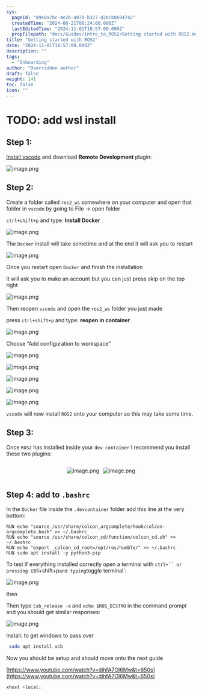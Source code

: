 ```yaml
---
sys:
  pageId: "89e0a78c-4e2b-4070-b327-d28cb0694742"
  createdTime: "2024-08-21T00:24:00.000Z"
  lastEditedTime: "2024-11-01T18:57:00.000Z"
  propFilepath: "docs/Guides/intro_to_ROS2/Getting started with ROS2.md"
title: "Getting started with ROS2"
date: "2024-11-01T18:57:00.000Z"
description: ""
tags:
  - "Onboarding"
author: "Overridden author"
draft: false
weight: 141
toc: false
icon: ""
---
```


# TODO: add wsl install

## Step 1:

[Install vscode](https://code.visualstudio.com/download) and download **Remote Development** plugin:

![image.png](https://prod-files-secure.s3.us-west-2.amazonaws.com/d518164a-d88e-44d1-a4ee-3adb3bd8bce0/efb52993-1881-4a40-b95e-6f020334f022/image.png?X-Amz-Algorithm=AWS4-HMAC-SHA256&X-Amz-Content-Sha256=UNSIGNED-PAYLOAD&X-Amz-Credential=ASIAZI2LB4663UELZWPW%2F20250504%2Fus-west-2%2Fs3%2Faws4_request&X-Amz-Date=20250504T140710Z&X-Amz-Expires=3600&X-Amz-Security-Token=IQoJb3JpZ2luX2VjEG0aCXVzLXdlc3QtMiJHMEUCIFd%2Fd0IaxVpeYj9OrHysnHODw%2FgzT5JNQz1wr7MWPAyvAiEAiUbAFXiBO%2BHgeoyRZqV9kJa8YuGgOML3JBmCbsNUwH8q%2FwMIFhAAGgw2Mzc0MjMxODM4MDUiDE5V%2FA7d8nG91GsZ4CrcAyMiRfPKlUio9JIjF2PJJYHBnodvFz3rcPwFndiZu2z%2BOjmOhCO9hTVMp2X13oaqymXkD1cZwwzGkJ2GUy5DD1ZNT%2FT441qgbBH%2FvjLROsiA7ZkurnOux81KW2tfV5YdICfadTluPR%2Brpa069BtMYZRAMI2JwY7feYNEKiM33GZnwTh0yQAt86hOar1cI03xYy7pkYu%2Bhr4iBeEvMzoBNxZsfwWjUt%2BEicnxZk6hoVK2eF%2FKqVMosJnK1il0lCSyhPvpWyet9HnyW2EOiAp0SiWmojhjZJ7A98RJs7UTHpm%2F67PEQnYSwW9%2FPHnkLHdlc%2F7HaNRwT9Jd142r5clVpprc7FfOANMiZ0wsASQjMUSmaZ1Ym08scovCZyJ5pypv%2BITmWl3dN1dz9gpsBF8CvnApz2bxVAXQaa9lg4IeCtFsTwfZPYA3OMfuCBnlqUrc7Fo%2BI9S2NelfqtllWBj3qFpKU2Uf%2F4YjY%2FT%2F9k0T2P3g6p%2F1l%2F%2F0d3IZ5l6KI60M9IahMiqN8Gb90IqzCAmn9Hlt1NOZe0CbDaVdk%2BFoLOBzo3It4t7nZzCmKDLkAKvZq1qjX76JmoRG%2B2NjtzHwb%2F6qd0FNpgm3j3tk00kP4%2B7U98SvdqTWlcVZy6XKMKTM3cAGOqUBUn6OgXVXOQXjBFevmA4gn8ximvk3KuGlQdW6J6lGdKU2o2uXQx%2F3AXgj2sGUGwfj0EI9J3jGZK48X2DxMlXB%2FLs7Zdy9hY1RlPYwm66QmbUNnsn%2F1TAqcQkvW%2BOV3mU0YZ%2FjCEknZHUEVFCT%2Bxb93CNM2Oflx9MxLrTsHEK9lt5uGq48kiNTrr%2Fei%2BbjmvAju00to3B8gYJBqc75w3VShr4%2FkUdi&X-Amz-Signature=37c14a5e3c1b69c2494fa2a6b23beb11423824b6d63cf9ee6161378be9c2d1c3&X-Amz-SignedHeaders=host&x-id=GetObject)

## Step 2:

Create a folder called `ros2_ws` somewhere on your computer and open that folder in `vscode` by going to File → open folder 

`ctrl+shift+p` and type: **Install Docker**

![image.png](https://prod-files-secure.s3.us-west-2.amazonaws.com/d518164a-d88e-44d1-a4ee-3adb3bd8bce0/2269dc0e-1cd5-47ff-bceb-c04ad9b2eab0/image.png?X-Amz-Algorithm=AWS4-HMAC-SHA256&X-Amz-Content-Sha256=UNSIGNED-PAYLOAD&X-Amz-Credential=ASIAZI2LB4663UELZWPW%2F20250504%2Fus-west-2%2Fs3%2Faws4_request&X-Amz-Date=20250504T140710Z&X-Amz-Expires=3600&X-Amz-Security-Token=IQoJb3JpZ2luX2VjEG0aCXVzLXdlc3QtMiJHMEUCIFd%2Fd0IaxVpeYj9OrHysnHODw%2FgzT5JNQz1wr7MWPAyvAiEAiUbAFXiBO%2BHgeoyRZqV9kJa8YuGgOML3JBmCbsNUwH8q%2FwMIFhAAGgw2Mzc0MjMxODM4MDUiDE5V%2FA7d8nG91GsZ4CrcAyMiRfPKlUio9JIjF2PJJYHBnodvFz3rcPwFndiZu2z%2BOjmOhCO9hTVMp2X13oaqymXkD1cZwwzGkJ2GUy5DD1ZNT%2FT441qgbBH%2FvjLROsiA7ZkurnOux81KW2tfV5YdICfadTluPR%2Brpa069BtMYZRAMI2JwY7feYNEKiM33GZnwTh0yQAt86hOar1cI03xYy7pkYu%2Bhr4iBeEvMzoBNxZsfwWjUt%2BEicnxZk6hoVK2eF%2FKqVMosJnK1il0lCSyhPvpWyet9HnyW2EOiAp0SiWmojhjZJ7A98RJs7UTHpm%2F67PEQnYSwW9%2FPHnkLHdlc%2F7HaNRwT9Jd142r5clVpprc7FfOANMiZ0wsASQjMUSmaZ1Ym08scovCZyJ5pypv%2BITmWl3dN1dz9gpsBF8CvnApz2bxVAXQaa9lg4IeCtFsTwfZPYA3OMfuCBnlqUrc7Fo%2BI9S2NelfqtllWBj3qFpKU2Uf%2F4YjY%2FT%2F9k0T2P3g6p%2F1l%2F%2F0d3IZ5l6KI60M9IahMiqN8Gb90IqzCAmn9Hlt1NOZe0CbDaVdk%2BFoLOBzo3It4t7nZzCmKDLkAKvZq1qjX76JmoRG%2B2NjtzHwb%2F6qd0FNpgm3j3tk00kP4%2B7U98SvdqTWlcVZy6XKMKTM3cAGOqUBUn6OgXVXOQXjBFevmA4gn8ximvk3KuGlQdW6J6lGdKU2o2uXQx%2F3AXgj2sGUGwfj0EI9J3jGZK48X2DxMlXB%2FLs7Zdy9hY1RlPYwm66QmbUNnsn%2F1TAqcQkvW%2BOV3mU0YZ%2FjCEknZHUEVFCT%2Bxb93CNM2Oflx9MxLrTsHEK9lt5uGq48kiNTrr%2Fei%2BbjmvAju00to3B8gYJBqc75w3VShr4%2FkUdi&X-Amz-Signature=6294302113397b88244274b16863305c0c52f0c94fa8454b65ecb4e2a494d40d&X-Amz-SignedHeaders=host&x-id=GetObject)

The `Docker` install will take sometime and at the end it will ask you to restart

![image.png](https://prod-files-secure.s3.us-west-2.amazonaws.com/d518164a-d88e-44d1-a4ee-3adb3bd8bce0/ed233f78-be33-4b1f-b89c-9c346c0e961e/image.png?X-Amz-Algorithm=AWS4-HMAC-SHA256&X-Amz-Content-Sha256=UNSIGNED-PAYLOAD&X-Amz-Credential=ASIAZI2LB4663UELZWPW%2F20250504%2Fus-west-2%2Fs3%2Faws4_request&X-Amz-Date=20250504T140710Z&X-Amz-Expires=3600&X-Amz-Security-Token=IQoJb3JpZ2luX2VjEG0aCXVzLXdlc3QtMiJHMEUCIFd%2Fd0IaxVpeYj9OrHysnHODw%2FgzT5JNQz1wr7MWPAyvAiEAiUbAFXiBO%2BHgeoyRZqV9kJa8YuGgOML3JBmCbsNUwH8q%2FwMIFhAAGgw2Mzc0MjMxODM4MDUiDE5V%2FA7d8nG91GsZ4CrcAyMiRfPKlUio9JIjF2PJJYHBnodvFz3rcPwFndiZu2z%2BOjmOhCO9hTVMp2X13oaqymXkD1cZwwzGkJ2GUy5DD1ZNT%2FT441qgbBH%2FvjLROsiA7ZkurnOux81KW2tfV5YdICfadTluPR%2Brpa069BtMYZRAMI2JwY7feYNEKiM33GZnwTh0yQAt86hOar1cI03xYy7pkYu%2Bhr4iBeEvMzoBNxZsfwWjUt%2BEicnxZk6hoVK2eF%2FKqVMosJnK1il0lCSyhPvpWyet9HnyW2EOiAp0SiWmojhjZJ7A98RJs7UTHpm%2F67PEQnYSwW9%2FPHnkLHdlc%2F7HaNRwT9Jd142r5clVpprc7FfOANMiZ0wsASQjMUSmaZ1Ym08scovCZyJ5pypv%2BITmWl3dN1dz9gpsBF8CvnApz2bxVAXQaa9lg4IeCtFsTwfZPYA3OMfuCBnlqUrc7Fo%2BI9S2NelfqtllWBj3qFpKU2Uf%2F4YjY%2FT%2F9k0T2P3g6p%2F1l%2F%2F0d3IZ5l6KI60M9IahMiqN8Gb90IqzCAmn9Hlt1NOZe0CbDaVdk%2BFoLOBzo3It4t7nZzCmKDLkAKvZq1qjX76JmoRG%2B2NjtzHwb%2F6qd0FNpgm3j3tk00kP4%2B7U98SvdqTWlcVZy6XKMKTM3cAGOqUBUn6OgXVXOQXjBFevmA4gn8ximvk3KuGlQdW6J6lGdKU2o2uXQx%2F3AXgj2sGUGwfj0EI9J3jGZK48X2DxMlXB%2FLs7Zdy9hY1RlPYwm66QmbUNnsn%2F1TAqcQkvW%2BOV3mU0YZ%2FjCEknZHUEVFCT%2Bxb93CNM2Oflx9MxLrTsHEK9lt5uGq48kiNTrr%2Fei%2BbjmvAju00to3B8gYJBqc75w3VShr4%2FkUdi&X-Amz-Signature=01d2f5e397e82c3ff1e52709c76f1f6d64a893249449dcd1cf86a91c698cb34e&X-Amz-SignedHeaders=host&x-id=GetObject)

Once you restart open `Docker` and finish the installation

It will ask you to make an account but you can just press skip on the top right

![image.png](https://prod-files-secure.s3.us-west-2.amazonaws.com/d518164a-d88e-44d1-a4ee-3adb3bd8bce0/21010ad9-1659-4fd9-9f59-9932a09b2a3d/image.png?X-Amz-Algorithm=AWS4-HMAC-SHA256&X-Amz-Content-Sha256=UNSIGNED-PAYLOAD&X-Amz-Credential=ASIAZI2LB4663UELZWPW%2F20250504%2Fus-west-2%2Fs3%2Faws4_request&X-Amz-Date=20250504T140710Z&X-Amz-Expires=3600&X-Amz-Security-Token=IQoJb3JpZ2luX2VjEG0aCXVzLXdlc3QtMiJHMEUCIFd%2Fd0IaxVpeYj9OrHysnHODw%2FgzT5JNQz1wr7MWPAyvAiEAiUbAFXiBO%2BHgeoyRZqV9kJa8YuGgOML3JBmCbsNUwH8q%2FwMIFhAAGgw2Mzc0MjMxODM4MDUiDE5V%2FA7d8nG91GsZ4CrcAyMiRfPKlUio9JIjF2PJJYHBnodvFz3rcPwFndiZu2z%2BOjmOhCO9hTVMp2X13oaqymXkD1cZwwzGkJ2GUy5DD1ZNT%2FT441qgbBH%2FvjLROsiA7ZkurnOux81KW2tfV5YdICfadTluPR%2Brpa069BtMYZRAMI2JwY7feYNEKiM33GZnwTh0yQAt86hOar1cI03xYy7pkYu%2Bhr4iBeEvMzoBNxZsfwWjUt%2BEicnxZk6hoVK2eF%2FKqVMosJnK1il0lCSyhPvpWyet9HnyW2EOiAp0SiWmojhjZJ7A98RJs7UTHpm%2F67PEQnYSwW9%2FPHnkLHdlc%2F7HaNRwT9Jd142r5clVpprc7FfOANMiZ0wsASQjMUSmaZ1Ym08scovCZyJ5pypv%2BITmWl3dN1dz9gpsBF8CvnApz2bxVAXQaa9lg4IeCtFsTwfZPYA3OMfuCBnlqUrc7Fo%2BI9S2NelfqtllWBj3qFpKU2Uf%2F4YjY%2FT%2F9k0T2P3g6p%2F1l%2F%2F0d3IZ5l6KI60M9IahMiqN8Gb90IqzCAmn9Hlt1NOZe0CbDaVdk%2BFoLOBzo3It4t7nZzCmKDLkAKvZq1qjX76JmoRG%2B2NjtzHwb%2F6qd0FNpgm3j3tk00kP4%2B7U98SvdqTWlcVZy6XKMKTM3cAGOqUBUn6OgXVXOQXjBFevmA4gn8ximvk3KuGlQdW6J6lGdKU2o2uXQx%2F3AXgj2sGUGwfj0EI9J3jGZK48X2DxMlXB%2FLs7Zdy9hY1RlPYwm66QmbUNnsn%2F1TAqcQkvW%2BOV3mU0YZ%2FjCEknZHUEVFCT%2Bxb93CNM2Oflx9MxLrTsHEK9lt5uGq48kiNTrr%2Fei%2BbjmvAju00to3B8gYJBqc75w3VShr4%2FkUdi&X-Amz-Signature=bcd7958990f7c555ae42ddfb11d758cd0767e914e07c4337cc80e28406e86903&X-Amz-SignedHeaders=host&x-id=GetObject)

Then reopen `vscode` and open the `ros2_ws` folder you just made

press `ctrl+shift+p` and type: **reopen in container**

![image.png](https://prod-files-secure.s3.us-west-2.amazonaws.com/d518164a-d88e-44d1-a4ee-3adb3bd8bce0/4e93b8c2-41ad-488c-8095-c74205196118/image.png?X-Amz-Algorithm=AWS4-HMAC-SHA256&X-Amz-Content-Sha256=UNSIGNED-PAYLOAD&X-Amz-Credential=ASIAZI2LB4663UELZWPW%2F20250504%2Fus-west-2%2Fs3%2Faws4_request&X-Amz-Date=20250504T140710Z&X-Amz-Expires=3600&X-Amz-Security-Token=IQoJb3JpZ2luX2VjEG0aCXVzLXdlc3QtMiJHMEUCIFd%2Fd0IaxVpeYj9OrHysnHODw%2FgzT5JNQz1wr7MWPAyvAiEAiUbAFXiBO%2BHgeoyRZqV9kJa8YuGgOML3JBmCbsNUwH8q%2FwMIFhAAGgw2Mzc0MjMxODM4MDUiDE5V%2FA7d8nG91GsZ4CrcAyMiRfPKlUio9JIjF2PJJYHBnodvFz3rcPwFndiZu2z%2BOjmOhCO9hTVMp2X13oaqymXkD1cZwwzGkJ2GUy5DD1ZNT%2FT441qgbBH%2FvjLROsiA7ZkurnOux81KW2tfV5YdICfadTluPR%2Brpa069BtMYZRAMI2JwY7feYNEKiM33GZnwTh0yQAt86hOar1cI03xYy7pkYu%2Bhr4iBeEvMzoBNxZsfwWjUt%2BEicnxZk6hoVK2eF%2FKqVMosJnK1il0lCSyhPvpWyet9HnyW2EOiAp0SiWmojhjZJ7A98RJs7UTHpm%2F67PEQnYSwW9%2FPHnkLHdlc%2F7HaNRwT9Jd142r5clVpprc7FfOANMiZ0wsASQjMUSmaZ1Ym08scovCZyJ5pypv%2BITmWl3dN1dz9gpsBF8CvnApz2bxVAXQaa9lg4IeCtFsTwfZPYA3OMfuCBnlqUrc7Fo%2BI9S2NelfqtllWBj3qFpKU2Uf%2F4YjY%2FT%2F9k0T2P3g6p%2F1l%2F%2F0d3IZ5l6KI60M9IahMiqN8Gb90IqzCAmn9Hlt1NOZe0CbDaVdk%2BFoLOBzo3It4t7nZzCmKDLkAKvZq1qjX76JmoRG%2B2NjtzHwb%2F6qd0FNpgm3j3tk00kP4%2B7U98SvdqTWlcVZy6XKMKTM3cAGOqUBUn6OgXVXOQXjBFevmA4gn8ximvk3KuGlQdW6J6lGdKU2o2uXQx%2F3AXgj2sGUGwfj0EI9J3jGZK48X2DxMlXB%2FLs7Zdy9hY1RlPYwm66QmbUNnsn%2F1TAqcQkvW%2BOV3mU0YZ%2FjCEknZHUEVFCT%2Bxb93CNM2Oflx9MxLrTsHEK9lt5uGq48kiNTrr%2Fei%2BbjmvAju00to3B8gYJBqc75w3VShr4%2FkUdi&X-Amz-Signature=70072d578bda4607eccb18067bae661a05c246c87e71136e025fc8fad9d4464f&X-Amz-SignedHeaders=host&x-id=GetObject)

Choose “Add configuration to workspace”

![image.png](https://prod-files-secure.s3.us-west-2.amazonaws.com/d518164a-d88e-44d1-a4ee-3adb3bd8bce0/9560b282-5060-4989-ba37-97e7b2c22476/image.png?X-Amz-Algorithm=AWS4-HMAC-SHA256&X-Amz-Content-Sha256=UNSIGNED-PAYLOAD&X-Amz-Credential=ASIAZI2LB4663UELZWPW%2F20250504%2Fus-west-2%2Fs3%2Faws4_request&X-Amz-Date=20250504T140710Z&X-Amz-Expires=3600&X-Amz-Security-Token=IQoJb3JpZ2luX2VjEG0aCXVzLXdlc3QtMiJHMEUCIFd%2Fd0IaxVpeYj9OrHysnHODw%2FgzT5JNQz1wr7MWPAyvAiEAiUbAFXiBO%2BHgeoyRZqV9kJa8YuGgOML3JBmCbsNUwH8q%2FwMIFhAAGgw2Mzc0MjMxODM4MDUiDE5V%2FA7d8nG91GsZ4CrcAyMiRfPKlUio9JIjF2PJJYHBnodvFz3rcPwFndiZu2z%2BOjmOhCO9hTVMp2X13oaqymXkD1cZwwzGkJ2GUy5DD1ZNT%2FT441qgbBH%2FvjLROsiA7ZkurnOux81KW2tfV5YdICfadTluPR%2Brpa069BtMYZRAMI2JwY7feYNEKiM33GZnwTh0yQAt86hOar1cI03xYy7pkYu%2Bhr4iBeEvMzoBNxZsfwWjUt%2BEicnxZk6hoVK2eF%2FKqVMosJnK1il0lCSyhPvpWyet9HnyW2EOiAp0SiWmojhjZJ7A98RJs7UTHpm%2F67PEQnYSwW9%2FPHnkLHdlc%2F7HaNRwT9Jd142r5clVpprc7FfOANMiZ0wsASQjMUSmaZ1Ym08scovCZyJ5pypv%2BITmWl3dN1dz9gpsBF8CvnApz2bxVAXQaa9lg4IeCtFsTwfZPYA3OMfuCBnlqUrc7Fo%2BI9S2NelfqtllWBj3qFpKU2Uf%2F4YjY%2FT%2F9k0T2P3g6p%2F1l%2F%2F0d3IZ5l6KI60M9IahMiqN8Gb90IqzCAmn9Hlt1NOZe0CbDaVdk%2BFoLOBzo3It4t7nZzCmKDLkAKvZq1qjX76JmoRG%2B2NjtzHwb%2F6qd0FNpgm3j3tk00kP4%2B7U98SvdqTWlcVZy6XKMKTM3cAGOqUBUn6OgXVXOQXjBFevmA4gn8ximvk3KuGlQdW6J6lGdKU2o2uXQx%2F3AXgj2sGUGwfj0EI9J3jGZK48X2DxMlXB%2FLs7Zdy9hY1RlPYwm66QmbUNnsn%2F1TAqcQkvW%2BOV3mU0YZ%2FjCEknZHUEVFCT%2Bxb93CNM2Oflx9MxLrTsHEK9lt5uGq48kiNTrr%2Fei%2BbjmvAju00to3B8gYJBqc75w3VShr4%2FkUdi&X-Amz-Signature=4775b4d0cc6399545df52a3434e7b91a28ff9249ce6c5e7ae352e2d0a33a3fca&X-Amz-SignedHeaders=host&x-id=GetObject)

![image.png](https://prod-files-secure.s3.us-west-2.amazonaws.com/d518164a-d88e-44d1-a4ee-3adb3bd8bce0/2ee63f81-886b-48e8-a553-dc6e5eac99e4/image.png?X-Amz-Algorithm=AWS4-HMAC-SHA256&X-Amz-Content-Sha256=UNSIGNED-PAYLOAD&X-Amz-Credential=ASIAZI2LB4663UELZWPW%2F20250504%2Fus-west-2%2Fs3%2Faws4_request&X-Amz-Date=20250504T140710Z&X-Amz-Expires=3600&X-Amz-Security-Token=IQoJb3JpZ2luX2VjEG0aCXVzLXdlc3QtMiJHMEUCIFd%2Fd0IaxVpeYj9OrHysnHODw%2FgzT5JNQz1wr7MWPAyvAiEAiUbAFXiBO%2BHgeoyRZqV9kJa8YuGgOML3JBmCbsNUwH8q%2FwMIFhAAGgw2Mzc0MjMxODM4MDUiDE5V%2FA7d8nG91GsZ4CrcAyMiRfPKlUio9JIjF2PJJYHBnodvFz3rcPwFndiZu2z%2BOjmOhCO9hTVMp2X13oaqymXkD1cZwwzGkJ2GUy5DD1ZNT%2FT441qgbBH%2FvjLROsiA7ZkurnOux81KW2tfV5YdICfadTluPR%2Brpa069BtMYZRAMI2JwY7feYNEKiM33GZnwTh0yQAt86hOar1cI03xYy7pkYu%2Bhr4iBeEvMzoBNxZsfwWjUt%2BEicnxZk6hoVK2eF%2FKqVMosJnK1il0lCSyhPvpWyet9HnyW2EOiAp0SiWmojhjZJ7A98RJs7UTHpm%2F67PEQnYSwW9%2FPHnkLHdlc%2F7HaNRwT9Jd142r5clVpprc7FfOANMiZ0wsASQjMUSmaZ1Ym08scovCZyJ5pypv%2BITmWl3dN1dz9gpsBF8CvnApz2bxVAXQaa9lg4IeCtFsTwfZPYA3OMfuCBnlqUrc7Fo%2BI9S2NelfqtllWBj3qFpKU2Uf%2F4YjY%2FT%2F9k0T2P3g6p%2F1l%2F%2F0d3IZ5l6KI60M9IahMiqN8Gb90IqzCAmn9Hlt1NOZe0CbDaVdk%2BFoLOBzo3It4t7nZzCmKDLkAKvZq1qjX76JmoRG%2B2NjtzHwb%2F6qd0FNpgm3j3tk00kP4%2B7U98SvdqTWlcVZy6XKMKTM3cAGOqUBUn6OgXVXOQXjBFevmA4gn8ximvk3KuGlQdW6J6lGdKU2o2uXQx%2F3AXgj2sGUGwfj0EI9J3jGZK48X2DxMlXB%2FLs7Zdy9hY1RlPYwm66QmbUNnsn%2F1TAqcQkvW%2BOV3mU0YZ%2FjCEknZHUEVFCT%2Bxb93CNM2Oflx9MxLrTsHEK9lt5uGq48kiNTrr%2Fei%2BbjmvAju00to3B8gYJBqc75w3VShr4%2FkUdi&X-Amz-Signature=1c311f079373f9f79af90b9330c3d453f7c1f72b766fb3d46d3435f917958a39&X-Amz-SignedHeaders=host&x-id=GetObject)

![image.png](https://prod-files-secure.s3.us-west-2.amazonaws.com/d518164a-d88e-44d1-a4ee-3adb3bd8bce0/ae1580b2-b048-407e-aed9-b584224a7a04/image.png?X-Amz-Algorithm=AWS4-HMAC-SHA256&X-Amz-Content-Sha256=UNSIGNED-PAYLOAD&X-Amz-Credential=ASIAZI2LB4663UELZWPW%2F20250504%2Fus-west-2%2Fs3%2Faws4_request&X-Amz-Date=20250504T140710Z&X-Amz-Expires=3600&X-Amz-Security-Token=IQoJb3JpZ2luX2VjEG0aCXVzLXdlc3QtMiJHMEUCIFd%2Fd0IaxVpeYj9OrHysnHODw%2FgzT5JNQz1wr7MWPAyvAiEAiUbAFXiBO%2BHgeoyRZqV9kJa8YuGgOML3JBmCbsNUwH8q%2FwMIFhAAGgw2Mzc0MjMxODM4MDUiDE5V%2FA7d8nG91GsZ4CrcAyMiRfPKlUio9JIjF2PJJYHBnodvFz3rcPwFndiZu2z%2BOjmOhCO9hTVMp2X13oaqymXkD1cZwwzGkJ2GUy5DD1ZNT%2FT441qgbBH%2FvjLROsiA7ZkurnOux81KW2tfV5YdICfadTluPR%2Brpa069BtMYZRAMI2JwY7feYNEKiM33GZnwTh0yQAt86hOar1cI03xYy7pkYu%2Bhr4iBeEvMzoBNxZsfwWjUt%2BEicnxZk6hoVK2eF%2FKqVMosJnK1il0lCSyhPvpWyet9HnyW2EOiAp0SiWmojhjZJ7A98RJs7UTHpm%2F67PEQnYSwW9%2FPHnkLHdlc%2F7HaNRwT9Jd142r5clVpprc7FfOANMiZ0wsASQjMUSmaZ1Ym08scovCZyJ5pypv%2BITmWl3dN1dz9gpsBF8CvnApz2bxVAXQaa9lg4IeCtFsTwfZPYA3OMfuCBnlqUrc7Fo%2BI9S2NelfqtllWBj3qFpKU2Uf%2F4YjY%2FT%2F9k0T2P3g6p%2F1l%2F%2F0d3IZ5l6KI60M9IahMiqN8Gb90IqzCAmn9Hlt1NOZe0CbDaVdk%2BFoLOBzo3It4t7nZzCmKDLkAKvZq1qjX76JmoRG%2B2NjtzHwb%2F6qd0FNpgm3j3tk00kP4%2B7U98SvdqTWlcVZy6XKMKTM3cAGOqUBUn6OgXVXOQXjBFevmA4gn8ximvk3KuGlQdW6J6lGdKU2o2uXQx%2F3AXgj2sGUGwfj0EI9J3jGZK48X2DxMlXB%2FLs7Zdy9hY1RlPYwm66QmbUNnsn%2F1TAqcQkvW%2BOV3mU0YZ%2FjCEknZHUEVFCT%2Bxb93CNM2Oflx9MxLrTsHEK9lt5uGq48kiNTrr%2Fei%2BbjmvAju00to3B8gYJBqc75w3VShr4%2FkUdi&X-Amz-Signature=9b88bf62e917e02e8c9ca9ad5a7818676d2d9b38867485c7b3e443a6fd79d8b8&X-Amz-SignedHeaders=host&x-id=GetObject)

![image.png](https://prod-files-secure.s3.us-west-2.amazonaws.com/d518164a-d88e-44d1-a4ee-3adb3bd8bce0/53255b28-f75e-430f-b9e3-c0ac8577e42b/image.png?X-Amz-Algorithm=AWS4-HMAC-SHA256&X-Amz-Content-Sha256=UNSIGNED-PAYLOAD&X-Amz-Credential=ASIAZI2LB4663UELZWPW%2F20250504%2Fus-west-2%2Fs3%2Faws4_request&X-Amz-Date=20250504T140710Z&X-Amz-Expires=3600&X-Amz-Security-Token=IQoJb3JpZ2luX2VjEG0aCXVzLXdlc3QtMiJHMEUCIFd%2Fd0IaxVpeYj9OrHysnHODw%2FgzT5JNQz1wr7MWPAyvAiEAiUbAFXiBO%2BHgeoyRZqV9kJa8YuGgOML3JBmCbsNUwH8q%2FwMIFhAAGgw2Mzc0MjMxODM4MDUiDE5V%2FA7d8nG91GsZ4CrcAyMiRfPKlUio9JIjF2PJJYHBnodvFz3rcPwFndiZu2z%2BOjmOhCO9hTVMp2X13oaqymXkD1cZwwzGkJ2GUy5DD1ZNT%2FT441qgbBH%2FvjLROsiA7ZkurnOux81KW2tfV5YdICfadTluPR%2Brpa069BtMYZRAMI2JwY7feYNEKiM33GZnwTh0yQAt86hOar1cI03xYy7pkYu%2Bhr4iBeEvMzoBNxZsfwWjUt%2BEicnxZk6hoVK2eF%2FKqVMosJnK1il0lCSyhPvpWyet9HnyW2EOiAp0SiWmojhjZJ7A98RJs7UTHpm%2F67PEQnYSwW9%2FPHnkLHdlc%2F7HaNRwT9Jd142r5clVpprc7FfOANMiZ0wsASQjMUSmaZ1Ym08scovCZyJ5pypv%2BITmWl3dN1dz9gpsBF8CvnApz2bxVAXQaa9lg4IeCtFsTwfZPYA3OMfuCBnlqUrc7Fo%2BI9S2NelfqtllWBj3qFpKU2Uf%2F4YjY%2FT%2F9k0T2P3g6p%2F1l%2F%2F0d3IZ5l6KI60M9IahMiqN8Gb90IqzCAmn9Hlt1NOZe0CbDaVdk%2BFoLOBzo3It4t7nZzCmKDLkAKvZq1qjX76JmoRG%2B2NjtzHwb%2F6qd0FNpgm3j3tk00kP4%2B7U98SvdqTWlcVZy6XKMKTM3cAGOqUBUn6OgXVXOQXjBFevmA4gn8ximvk3KuGlQdW6J6lGdKU2o2uXQx%2F3AXgj2sGUGwfj0EI9J3jGZK48X2DxMlXB%2FLs7Zdy9hY1RlPYwm66QmbUNnsn%2F1TAqcQkvW%2BOV3mU0YZ%2FjCEknZHUEVFCT%2Bxb93CNM2Oflx9MxLrTsHEK9lt5uGq48kiNTrr%2Fei%2BbjmvAju00to3B8gYJBqc75w3VShr4%2FkUdi&X-Amz-Signature=d5470f3f6480b65d36613efb8444c975ae4a3a60d4209d7423e11673aea5a292&X-Amz-SignedHeaders=host&x-id=GetObject)

![image.png](https://prod-files-secure.s3.us-west-2.amazonaws.com/d518164a-d88e-44d1-a4ee-3adb3bd8bce0/7c562767-5af9-4ffb-97d1-327bcdf4ee00/image.png?X-Amz-Algorithm=AWS4-HMAC-SHA256&X-Amz-Content-Sha256=UNSIGNED-PAYLOAD&X-Amz-Credential=ASIAZI2LB4663UELZWPW%2F20250504%2Fus-west-2%2Fs3%2Faws4_request&X-Amz-Date=20250504T140710Z&X-Amz-Expires=3600&X-Amz-Security-Token=IQoJb3JpZ2luX2VjEG0aCXVzLXdlc3QtMiJHMEUCIFd%2Fd0IaxVpeYj9OrHysnHODw%2FgzT5JNQz1wr7MWPAyvAiEAiUbAFXiBO%2BHgeoyRZqV9kJa8YuGgOML3JBmCbsNUwH8q%2FwMIFhAAGgw2Mzc0MjMxODM4MDUiDE5V%2FA7d8nG91GsZ4CrcAyMiRfPKlUio9JIjF2PJJYHBnodvFz3rcPwFndiZu2z%2BOjmOhCO9hTVMp2X13oaqymXkD1cZwwzGkJ2GUy5DD1ZNT%2FT441qgbBH%2FvjLROsiA7ZkurnOux81KW2tfV5YdICfadTluPR%2Brpa069BtMYZRAMI2JwY7feYNEKiM33GZnwTh0yQAt86hOar1cI03xYy7pkYu%2Bhr4iBeEvMzoBNxZsfwWjUt%2BEicnxZk6hoVK2eF%2FKqVMosJnK1il0lCSyhPvpWyet9HnyW2EOiAp0SiWmojhjZJ7A98RJs7UTHpm%2F67PEQnYSwW9%2FPHnkLHdlc%2F7HaNRwT9Jd142r5clVpprc7FfOANMiZ0wsASQjMUSmaZ1Ym08scovCZyJ5pypv%2BITmWl3dN1dz9gpsBF8CvnApz2bxVAXQaa9lg4IeCtFsTwfZPYA3OMfuCBnlqUrc7Fo%2BI9S2NelfqtllWBj3qFpKU2Uf%2F4YjY%2FT%2F9k0T2P3g6p%2F1l%2F%2F0d3IZ5l6KI60M9IahMiqN8Gb90IqzCAmn9Hlt1NOZe0CbDaVdk%2BFoLOBzo3It4t7nZzCmKDLkAKvZq1qjX76JmoRG%2B2NjtzHwb%2F6qd0FNpgm3j3tk00kP4%2B7U98SvdqTWlcVZy6XKMKTM3cAGOqUBUn6OgXVXOQXjBFevmA4gn8ximvk3KuGlQdW6J6lGdKU2o2uXQx%2F3AXgj2sGUGwfj0EI9J3jGZK48X2DxMlXB%2FLs7Zdy9hY1RlPYwm66QmbUNnsn%2F1TAqcQkvW%2BOV3mU0YZ%2FjCEknZHUEVFCT%2Bxb93CNM2Oflx9MxLrTsHEK9lt5uGq48kiNTrr%2Fei%2BbjmvAju00to3B8gYJBqc75w3VShr4%2FkUdi&X-Amz-Signature=74aff41b6a550ed33f59ae72271cdb58865966f87fc12df6a46e5ace8dbd9daf&X-Amz-SignedHeaders=host&x-id=GetObject)

`vscode` will now install `ROS2` onto your computer so this may take some time.

## Step 3:

Once `ROS2` has installed inside your `dev-container` I recommend you install these two plugins:

<div style="display: flex;flex-direction: row; column-gap:10px; max-width: 630px;justify-content: center;">
<div>

![image.png](https://prod-files-secure.s3.us-west-2.amazonaws.com/d518164a-d88e-44d1-a4ee-3adb3bd8bce0/3fc3d550-5a54-4ba1-ba6b-faa01cdb7369/image.png?X-Amz-Algorithm=AWS4-HMAC-SHA256&X-Amz-Content-Sha256=UNSIGNED-PAYLOAD&X-Amz-Credential=ASIAZI2LB466TCXRO6NV%2F20250504%2Fus-west-2%2Fs3%2Faws4_request&X-Amz-Date=20250504T140715Z&X-Amz-Expires=3600&X-Amz-Security-Token=IQoJb3JpZ2luX2VjEGsaCXVzLXdlc3QtMiJGMEQCIH3UgiAI1iboLRP79aye7YE6CE5VGrgPE0O2TSDkfczpAiAxMNIDLHVCUu4DvtDGPrk2Fc3%2B4xRcMipwRPQB%2BeBkxyr%2FAwgUEAAaDDYzNzQyMzE4MzgwNSIM8ON9%2FSeQbEvEe%2FS9KtwDFgF5yfohwOp%2BUdnCQUFLZ5Hl%2FeG39%2BqDqxtRfSYLVSeNx7NPPxyiq99p5nMOJb9Ent50TnxPMqfl4lgrUmxh9BK2y5o0kcNXfvh5FcARk%2F7jvZGSu1%2B129zUiRFZfh3sru9Dpm4D4NF6U84v9oNz0iaQDfPkAYoZ3WkFbP7cZ7PpIG7%2By27TIrKtNSye1xyKl8eATnJkSEyYlibybMtptSdPeW0BACGrbp1La8pI6As7Boblv%2FbZ8ba%2FXOiXVELXFULWDrVEC89A9j%2BCpDtrneXPooSdbNl0auxGPfRgb%2Fdq7cRz4T5zWxGX8SoraBTKQdTR0UlOPD3aMK3udtJcwf76o31nE1oxA1wYLD91%2BkBQRJ5zYGYhuXrg1u3iGwoGfYmijo%2F%2BABYHbkp7aTt4UZQKhnn4UAz%2BhRRRnkT9tMHPfJ61z%2F2WmeiCksMVvRzeP73d6D8phAi0rChmIJdVBBv2IE2nSmWzUEBmatCQpfeE0M%2BPmz%2FaqUITQwoeFruVsIazgIY0JCWhOUiou7NhJBwD5KZATm9ZI8PAQ2NvrS4I7T0q4zXc7DgBQAzjhEBff5pJzYJXIKyrC1B9A2PMj6pKsPwI5T5yVKo7uRcuVDIKPr5oyv59yIVWYI4wvZDdwAY6pgFIhkDUZL%2Bf%2BPEMxbyd4UTMjFTvLnexpvNwYxAn6w2MvLeEnMxV%2Be4zs2Ua7Kfwl7op2olaa86CWze1%2FuhFembozczDbCb2ybKXZf%2F15HB8iOvtThJiL6zTQL2QiWGwGKc0dZXSsw8Tqlr2pnFL9bgSzCdHSsrhxEyWwbUaOvwcnQaG33BvbbjYqzPusEXT0DgQY0E6E%2Bgvl3X618m1NCRF5RfeDw0b&X-Amz-Signature=f1800e51352340c6229945eb4a6269933a9a4a874be5f557791e2f5f140e37a8&X-Amz-SignedHeaders=host&x-id=GetObject)

</div>
<div>

![image.png](https://prod-files-secure.s3.us-west-2.amazonaws.com/d518164a-d88e-44d1-a4ee-3adb3bd8bce0/d994cc66-13c2-4093-a5a3-f84cf4601a82/image.png?X-Amz-Algorithm=AWS4-HMAC-SHA256&X-Amz-Content-Sha256=UNSIGNED-PAYLOAD&X-Amz-Credential=ASIAZI2LB466SX6MHM5Y%2F20250504%2Fus-west-2%2Fs3%2Faws4_request&X-Amz-Date=20250504T140715Z&X-Amz-Expires=3600&X-Amz-Security-Token=IQoJb3JpZ2luX2VjEGoaCXVzLXdlc3QtMiJHMEUCIGyjHvWDqzO3%2BYQr7Nuuohzh89rlzT%2BjHXIM3kzPsiWEAiEAs9nzFLHWeoilJ4fQ3nZeQV%2FsIW4E8Wwnz%2FvF91Fo%2F7Aq%2FwMIExAAGgw2Mzc0MjMxODM4MDUiDIyjBAe7CDC9bZ8u1CrcA3IUTAVj%2FQOmtzeULwnVz%2BKtgHxgVxkxNPSBnctr0F4tuvGyALs2HdyEaj1KLiqN3BQNY%2BLlu224VQVVIsjmbBwbzK96yuMTVFXx1NFLDdRQmk0U1E%2FjJ6Z9gHfqW5axf2tZXMRHe%2FF%2Bq%2FDiiSfESa%2F%2FkYO9CZCNfFKz0kUz0wHewD4wDwHqUyScstqzk9D6nj%2BRfev%2B30Lmnj2%2Fnmgtlq8L2P1upfmJXHtfAQggoggQJNHlYLjsNvU%2FVAXxGawzLSRzMJSLVRrwJTwUw8EfVt96cE8jh%2Fm7qQYeNeeJ8eDCHJ3B4dG5s0zP1TxfvC0lT5CLpCgLDexj%2BcIO4kPB4Pk6UONIAFtJazgGgsaHN41vAop0O9WusxKpQ2EL9OMbWC%2B8pFSmVVF1entWtaxJiw46bldSPdy79qsmMZvXrvcp1S%2Bk8FXyQgF%2FwXDaCAn9lHkvfWq5TnENBRyKZPvzBfpMV1jH39%2FO1ij4K9G3vfQEyqDe6RfQSj7VNEFYW%2FHyjPKRku4CgfXzAyYUpW7qT2vny9Xri8e4r%2BN4MuzX%2BCq562mkmuhOcUYo5ywBPP%2FZ070Xls8GoU4Ywo%2FxKz6P2ikk4koPfswLnlE%2BrXc46C3yQJeLjkGj4Vh0IpGSMILz3MAGOqUBPfFFCHAt5ymAXKhnttVcKrCwxqKasINTfWJO7u3RxLMm2ifHfiniK5V0gf5bdGKL1xTq6ejNjPzDWziBsr7jr0142pJandF3aPDI41RTBh85i2bq%2B7FqxuATsg2GKQ4MABDRdhGJw0FP2EErXL%2Bp3O9VXJHQyA5naJd5uEzzG2wso3hbHqS76aDY8GvmVnN3k%2BZq0n2Znytq%2Fq06q%2BPOr4Gu2XTY&X-Amz-Signature=95bbbec8ae5f5f2da1bef2bf91a53e531a9e2590a63b4618f90927d810cbec61&X-Amz-SignedHeaders=host&x-id=GetObject)

</div>
</div>

## Step 4: add to `.bashrc`

In the `Docker` file inside the `.devcontainer` folder add this line at the very bottom: 

```docker
RUN echo "source /usr/share/colcon_argcomplete/hook/colcon-argcomplete.bash" >> ~/.bashrc
RUN echo "source /usr/share/colcon_cd/function/colcon_cd.sh" >> ~/.bashrc
RUN echo "export _colcon_cd_root=/opt/ros/humble/" >> ~/.bashrc
RUN sudo apt install -y python3-pip 
```

To test if everything installed correctly open a terminal with `ctrl+`` or pressing `ctrl+shift+p` and typing `toggle terminal`:

![image.png](https://prod-files-secure.s3.us-west-2.amazonaws.com/d518164a-d88e-44d1-a4ee-3adb3bd8bce0/6a4943d8-b04e-4c02-9a58-775f3384d1a5/image.png?X-Amz-Algorithm=AWS4-HMAC-SHA256&X-Amz-Content-Sha256=UNSIGNED-PAYLOAD&X-Amz-Credential=ASIAZI2LB4663UELZWPW%2F20250504%2Fus-west-2%2Fs3%2Faws4_request&X-Amz-Date=20250504T140710Z&X-Amz-Expires=3600&X-Amz-Security-Token=IQoJb3JpZ2luX2VjEG0aCXVzLXdlc3QtMiJHMEUCIFd%2Fd0IaxVpeYj9OrHysnHODw%2FgzT5JNQz1wr7MWPAyvAiEAiUbAFXiBO%2BHgeoyRZqV9kJa8YuGgOML3JBmCbsNUwH8q%2FwMIFhAAGgw2Mzc0MjMxODM4MDUiDE5V%2FA7d8nG91GsZ4CrcAyMiRfPKlUio9JIjF2PJJYHBnodvFz3rcPwFndiZu2z%2BOjmOhCO9hTVMp2X13oaqymXkD1cZwwzGkJ2GUy5DD1ZNT%2FT441qgbBH%2FvjLROsiA7ZkurnOux81KW2tfV5YdICfadTluPR%2Brpa069BtMYZRAMI2JwY7feYNEKiM33GZnwTh0yQAt86hOar1cI03xYy7pkYu%2Bhr4iBeEvMzoBNxZsfwWjUt%2BEicnxZk6hoVK2eF%2FKqVMosJnK1il0lCSyhPvpWyet9HnyW2EOiAp0SiWmojhjZJ7A98RJs7UTHpm%2F67PEQnYSwW9%2FPHnkLHdlc%2F7HaNRwT9Jd142r5clVpprc7FfOANMiZ0wsASQjMUSmaZ1Ym08scovCZyJ5pypv%2BITmWl3dN1dz9gpsBF8CvnApz2bxVAXQaa9lg4IeCtFsTwfZPYA3OMfuCBnlqUrc7Fo%2BI9S2NelfqtllWBj3qFpKU2Uf%2F4YjY%2FT%2F9k0T2P3g6p%2F1l%2F%2F0d3IZ5l6KI60M9IahMiqN8Gb90IqzCAmn9Hlt1NOZe0CbDaVdk%2BFoLOBzo3It4t7nZzCmKDLkAKvZq1qjX76JmoRG%2B2NjtzHwb%2F6qd0FNpgm3j3tk00kP4%2B7U98SvdqTWlcVZy6XKMKTM3cAGOqUBUn6OgXVXOQXjBFevmA4gn8ximvk3KuGlQdW6J6lGdKU2o2uXQx%2F3AXgj2sGUGwfj0EI9J3jGZK48X2DxMlXB%2FLs7Zdy9hY1RlPYwm66QmbUNnsn%2F1TAqcQkvW%2BOV3mU0YZ%2FjCEknZHUEVFCT%2Bxb93CNM2Oflx9MxLrTsHEK9lt5uGq48kiNTrr%2Fei%2BbjmvAju00to3B8gYJBqc75w3VShr4%2FkUdi&X-Amz-Signature=f92f8b43514db8772981b8119e96eb5ca37813e42cd2427fc33ea8908e1004fb&X-Amz-SignedHeaders=host&x-id=GetObject)

then 

Then type `lsb_release -a` and `echo $ROS_DISTRO` in the command prompt and you should get similar responses:

![image.png](https://prod-files-secure.s3.us-west-2.amazonaws.com/d518164a-d88e-44d1-a4ee-3adb3bd8bce0/3e635dec-a805-4e85-8b9e-d000e5b71a4e/image.png?X-Amz-Algorithm=AWS4-HMAC-SHA256&X-Amz-Content-Sha256=UNSIGNED-PAYLOAD&X-Amz-Credential=ASIAZI2LB4663UELZWPW%2F20250504%2Fus-west-2%2Fs3%2Faws4_request&X-Amz-Date=20250504T140710Z&X-Amz-Expires=3600&X-Amz-Security-Token=IQoJb3JpZ2luX2VjEG0aCXVzLXdlc3QtMiJHMEUCIFd%2Fd0IaxVpeYj9OrHysnHODw%2FgzT5JNQz1wr7MWPAyvAiEAiUbAFXiBO%2BHgeoyRZqV9kJa8YuGgOML3JBmCbsNUwH8q%2FwMIFhAAGgw2Mzc0MjMxODM4MDUiDE5V%2FA7d8nG91GsZ4CrcAyMiRfPKlUio9JIjF2PJJYHBnodvFz3rcPwFndiZu2z%2BOjmOhCO9hTVMp2X13oaqymXkD1cZwwzGkJ2GUy5DD1ZNT%2FT441qgbBH%2FvjLROsiA7ZkurnOux81KW2tfV5YdICfadTluPR%2Brpa069BtMYZRAMI2JwY7feYNEKiM33GZnwTh0yQAt86hOar1cI03xYy7pkYu%2Bhr4iBeEvMzoBNxZsfwWjUt%2BEicnxZk6hoVK2eF%2FKqVMosJnK1il0lCSyhPvpWyet9HnyW2EOiAp0SiWmojhjZJ7A98RJs7UTHpm%2F67PEQnYSwW9%2FPHnkLHdlc%2F7HaNRwT9Jd142r5clVpprc7FfOANMiZ0wsASQjMUSmaZ1Ym08scovCZyJ5pypv%2BITmWl3dN1dz9gpsBF8CvnApz2bxVAXQaa9lg4IeCtFsTwfZPYA3OMfuCBnlqUrc7Fo%2BI9S2NelfqtllWBj3qFpKU2Uf%2F4YjY%2FT%2F9k0T2P3g6p%2F1l%2F%2F0d3IZ5l6KI60M9IahMiqN8Gb90IqzCAmn9Hlt1NOZe0CbDaVdk%2BFoLOBzo3It4t7nZzCmKDLkAKvZq1qjX76JmoRG%2B2NjtzHwb%2F6qd0FNpgm3j3tk00kP4%2B7U98SvdqTWlcVZy6XKMKTM3cAGOqUBUn6OgXVXOQXjBFevmA4gn8ximvk3KuGlQdW6J6lGdKU2o2uXQx%2F3AXgj2sGUGwfj0EI9J3jGZK48X2DxMlXB%2FLs7Zdy9hY1RlPYwm66QmbUNnsn%2F1TAqcQkvW%2BOV3mU0YZ%2FjCEknZHUEVFCT%2Bxb93CNM2Oflx9MxLrTsHEK9lt5uGq48kiNTrr%2Fei%2BbjmvAju00to3B8gYJBqc75w3VShr4%2FkUdi&X-Amz-Signature=02b7fd518c2e29d8a898b78d83777b3e1f36c993471190b5bf6026ce69dd5c51&X-Amz-SignedHeaders=host&x-id=GetObject)

Install:  to get windows to pass over

```bash
 sudo apt install xcb
```

Now you should be setup and should move onto the next guide 

[https://www.youtube.com/watch?v=dihfA7Ol6Mw&t=650s](https://www.youtube.com/watch?v=dihfA7Ol6Mw&t=650s)

```python
xhost +local:
```
